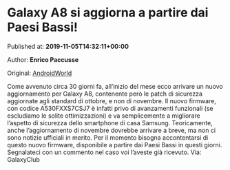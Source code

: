 
# Galaxy A8 si aggiorna a partire dai Paesi Bassi!

Published at: **2019-11-05T14:32:11+00:00**

Author: **Enrico Paccusse**

Original: [AndroidWorld](https://www.androidworld.it/2019/11/05/galaxy-a8-si-aggiorna-partire-dai-paesi-bassi-678487/)

Come avvenuto circa 30 giorni fa, all’inizio del mese ecco arrivare un nuovo aggiornamento per Galaxy A8, contenente però le patch di sicurezza aggiornate agli standard di ottobre, e non di novembre.
Il nuovo firmware, con codice A530FXXS7CSJ7 è infatti privo di avanzamenti funzionali (se escludiamo le solite ottimizzazioni) e va semplicemente a migliorare l’aspetto di sicurezza dello smartphone di casa Samsung.
Teoricamente, anche l’aggiornamento di novembre dovrebbe arrivare a breve, ma non ci sono notizie ufficiali in merito. Per il momento bisogna accontentarsi di questo nuovo firmware, disponibile a partire dai Paesi Bassi in questi giorni. Segnalateci con un commento nel caso voi l’aveste già ricevuto.
Via: GalaxyClub

